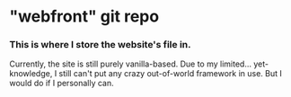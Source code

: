 "webfront" git repo
===============
### This is where I store the website's file in.

Currently, the site is still purely vanilla-based. Due to my limited... yet- knowledge, I still can't put any crazy out-of-world framework in use. But I would do if I personally can.
